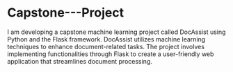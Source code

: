# Capstone---Project
I am developing a capstone machine learning project called DocAssist using Python and the Flask framework. DocAssist utilizes machine learning techniques to enhance document-related tasks. The project involves implementing functionalities through Flask to create a user-friendly web application that streamlines document processing. 
